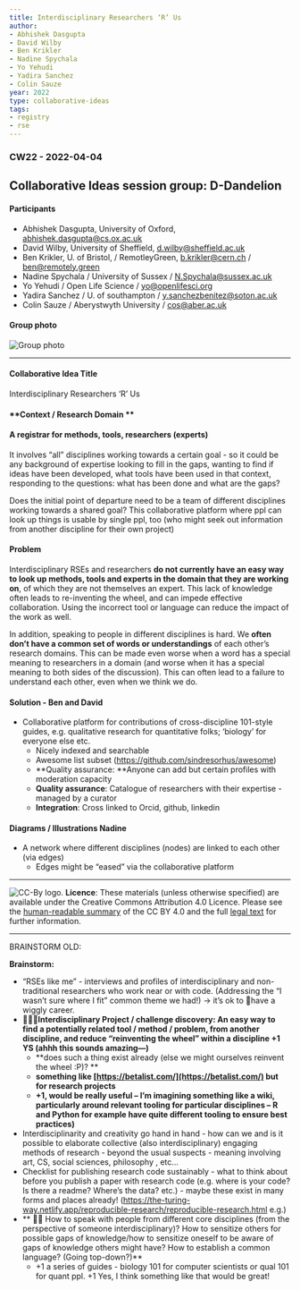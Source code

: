 ```yaml
---
title: Interdisciplinary Researchers ‘R’ Us
author:
- Abhishek Dasgupta
- David Wilby
- Ben Krikler
- Nadine Spychala
- Yo Yehudi
- Yadira Sanchez
- Colin Sauze
year: 2022
type: collaborative-ideas
tags:
- registry
- rse
---
```


### CW22 - 2022-04-04


## **Collaborative Ideas session group: D-Dandelion**

#### **Participants**

* Abhishek Dasgupta, University of Oxford, abhishek.dasgupta@cs.ox.ac.uk
* David Wilby, University of Sheffield, d.wilby@sheffield.ac.uk
* Ben Krikler, U. of Bristol, / RemotleyGreen, [b.krikler@cern.ch](mailto:b.krikler@cern.ch) / ben@remotely.green 
* Nadine Spychala / University of Sussex / [N.Spychala@sussex.ac.uk](mailto:N.Spychala@sussex.ac.uk) 
* Yo Yehudi / Open Life Science / [yo@openlifesci.org](mailto:yo@openlifesci.org)
* Yadira Sanchez / U. of southampton / [y.sanchezbenitez@soton.ac.uk](mailto:y.sanchezbenitez@soton.ac.uk)
* Colin Sauze / Aberystwyth University / [cos@aber.ac.uk](mailto:cos@aber.ac.uk)


#### **Group photo**


![Group photo](../images/cw22-research-r-us.png)



---


#### **Collaborative Idea Title**

Interdisciplinary Researchers ‘R’ Us


#### **Context / Research Domain  **


#### A registrar for methods, tools, researchers (experts)

It involves “all” disciplines working towards a certain goal - so it could be any background of expertise looking to fill in the gaps, wanting to find if ideas have been developed, what tools have been used in that context, responding to the questions: what has been done and what are the gaps? 

Does the initial point of departure need to be a team of different disciplines working towards a shared goal? This collaborative platform where ppl can look up things is usable by single ppl, too (who might seek out information from another discipline for their own project)


#### **Problem**

Interdisciplinary RSEs and researchers **do not currently have an easy way to look up methods, tools and experts in the domain that they are working on**, of which they are not themselves an expert. This lack of knowledge often leads to re-inventing the wheel, and can impede effective collaboration. Using the incorrect tool or language can reduce the impact of the work as well.

In addition, speaking to people in different disciplines is hard. We **often don’t have a common set of words or understandings** of each other’s research domains. This can be made even worse when a word has a special meaning to researchers in a domain (and worse when it has a special meaning to both sides of the discussion). This can often lead to a failure to understand each other, even when we think we do. 


#### **Solution - Ben and David**

* Collaborative platform for contributions of cross-discipline 101-style guides, e.g. qualitative research for quantitative folks; ‘biology’ for everyone else etc.
    * Nicely indexed and searchable 
    * Awesome list subset (https://github.com/sindresorhus/awesome)
    * **Quality assurance: **Anyone can add but certain profiles with moderation capacity
    * **Quality assurance**: Catalogue of researchers with their expertise - managed by a curator
    * **Integration**: Cross linked to Orcid, github, linkedin


#### **Diagrams / Illustrations Nadine**

* A network where different disciplines (nodes) are linked to each other (via edges)
    * Edges might be “eased” via the collaborative platform


---



![CC-By logo.](../images/cc-by.png)
 **Licence**: These materials (unless otherwise specified) are available under the Creative Commons Attribution 4.0 Licence. Please see the [human-readable summary](https://www.google.com/url?q=https://creativecommons.org/licenses/by/4.0/&sa=D&source=editors&ust=1647284290073715&usg=AOvVaw2Hv6utgvyVwEcX-Mj6_3ms) of the CC BY 4.0 and the full [legal text](https://www.google.com/url?q=https://creativecommons.org/licenses/by/4.0/legalcode&sa=D&source=editors&ust=1647284290073913&usg=AOvVaw1dHZ8juvIBg5qXBnasVv35) for further information.

-----

BRAINSTORM OLD:

**Brainstorm:**

*  “RSEs like me” - interviews and profiles of interdisciplinary and non-traditional researchers who work near or with code. (Addressing the “I wasn’t sure where I fit” common theme we had!) -> it’s ok to 🫶have a wiggly career. 
* **🤩🤩🤩Interdisciplinary Project / challenge discovery: An easy way to find a potentially related tool / method / problem, from another discipline, and reduce “reinventing the wheel” within a discipline +1 YS (ahhh this sounds amazing—)**
    * **does such a thing exist already (else we might ourselves reinvent the wheel :P)? **
    * **something like [https://betalist.com/](https://betalist.com/) but for research projects**
    * **+1, would be really useful – I’m imagining something like a wiki, particularly around relevant tooling for particular disciplines – R and Python for example have quite different tooling to ensure best practices)**
*  Interdisciplinarity and creativity go hand in hand - how can we and is it possible to elaborate collective (also interdisciplinary) engaging methods of research - beyond the usual suspects - meaning involving art, CS, social sciences, philosophy , etc… 
*  Checklist for publishing research code sustainably - what to think about before you publish a paper with research code (e.g. where is your code? Is there a readme? Where’s the data? etc.) - maybe these exist in many forms and places already! (https://the-turing-way.netlify.app/reproducible-research/reproducible-research.html e.g.)
* ** 🤩🤩 How to speak with people from different core disciplines (from the perspective of someone interdisciplinary)? How to sensitize others for possible gaps of knowledge/how to sensitize oneself to be aware of gaps of knowledge others might have? How to establish a common language? (Going top-down?)**
    * +1 a series of guides - biology 101 for computer scientists or qual 101 for quant ppl. +1 Yes, I think something like that would be great!